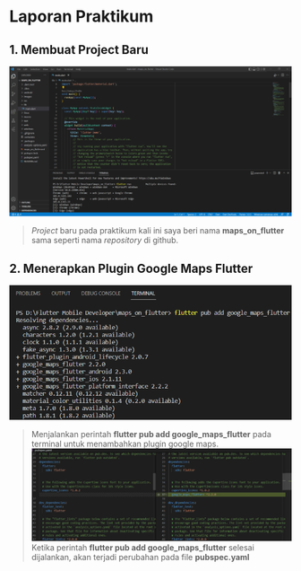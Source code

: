 # Laporan Praktikum

## 1. Membuat Project Baru
![sreenshot](images/project_baru_maps.png)
> _Project_ baru pada praktikum kali ini saya beri nama **maps_on_flutter** sama seperti nama _repository_ di github.

## 2. Menerapkan Plugin Google Maps Flutter 
![sreenshot](images/flutter_pub.png)
> Menjalankan perintah **flutter pub add google_maps_flutter** pada terminal untuk menambahkan plugin google maps.
![sreenshot](images/perubahan_pubspec.yaml.png)
> Ketika perintah **flutter pub add google_maps_flutter** selesai dijalankan, akan terjadi perubahan pada file **pubspec.yaml**